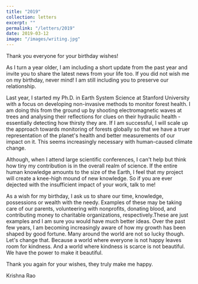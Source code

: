 ```yaml
---
title: "2019"
collection: letters
excerpt: ""
permalink: "/letters/2019"
date: 2019-03-12
image: "/images/writing.jpg"
---
```


Thank you everyone for your birthday wishes!

As I turn a year older, I am including a short update from the past year and invite you to share the latest news from your life too. If you did not wish me on my birthday, never mind! I am still including you to preserve our relationship.

Last year, I started my Ph.D. in Earth System Science at Stanford University with a focus on developing non-invasive methods to monitor forest health. I am doing this from the ground up by shooting electromagnetic waves at trees and analysing their reflections for clues on their hydraulic health - essentially detecting how thirsty they are. If I am successful, I will scale up the approach towards monitoring of forests globally so that we have a truer representation of the planet's health and better measurements of our impact on it. This seems increasingly necessary with human-caused climate change.

Although, when I attend large scientific conferences, I can't help but think how tiny my contribution is in the overall realm of science. If the entire human knowledge amounts to the size of the Earth, I feel that my project will create a knee-high mound of new knowledge. So if you are ever dejected with the insufficient impact of your work, talk to me!

As a wish for my birthday, I ask us to share our time, knowledge, possessions or wealth with the needy. Examples of these may be taking care of our parents, volunteering with nonprofits, donating blood, and contributing money to charitable organizations, respectively.These are just examples and I am sure you would have much better ideas. Over the past few years, I am becoming increasingly aware of how my growth has been shaped by good fortune. Many around the world are not so lucky though. Let's change that. Because a world where everyone is not happy leaves room for kindness. And a world where kindness is scarce is not beautiful. We have the power to make it beautiful. 

Thank you again for your wishes, they truly make me happy. 

Krishna Rao
